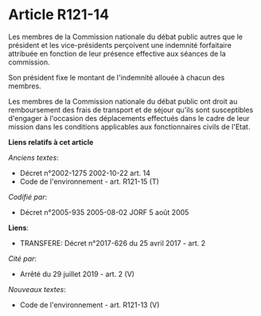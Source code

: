 # Article R121-14

Les membres de la Commission nationale du débat public autres que le président et les vice-présidents perçoivent une
indemnité forfaitaire attribuée en fonction de leur présence effective aux séances de la commission.

Son président fixe le montant de l'indemnité allouée à chacun des membres.

Les membres de la Commission nationale du débat public ont droit au remboursement des frais de transport et de séjour qu'ils
sont susceptibles d'engager à l'occasion des déplacements effectués dans le cadre de leur mission dans les conditions
applicables aux fonctionnaires civils de l'Etat.

**Liens relatifs à cet article**

_Anciens textes_:

  - Décret n°2002-1275 2002-10-22 art. 14
  - Code de l'environnement - art. R121-15 (T)

_Codifié par_:

  - Décret n°2005-935 2005-08-02 JORF 5 août 2005

**Liens**:

  - TRANSFERE: Décret n°2017-626 du 25 avril 2017 - art. 2

_Cité par_:

  - Arrêté du 29 juillet 2019 - art. 2 (V)

_Nouveaux textes_:

  - Code de l'environnement - art. R121-13 (V)
